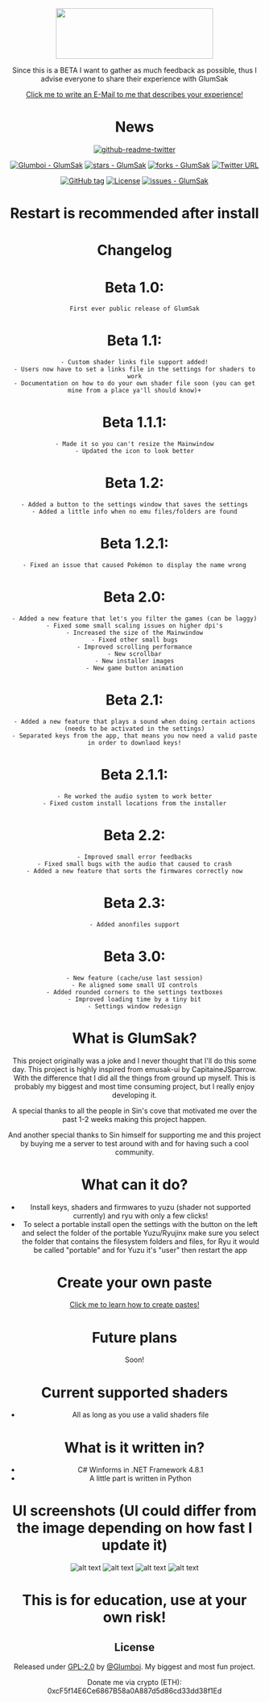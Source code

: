 <div align="center">

<img src="https://i.imgur.com/fCp9uRh.png" width="312" height="100" />

Since this is a BETA I want to gather as much feedback as possible, thus I advise everyone to share their experience with GlumSak

[Click me to write an E-Mail to me that describes your experience!](mailto:glumboi.contact@gmail.com)

# News

[![github-readme-twitter](https://github-readme-twitter.gazf.vercel.app/api?id=GlumSak)](https://github.com/gazf/github-readme-twitter)
  
[![Glumboi - GlumSak](https://img.shields.io/static/v1?label=Glumboi&message=GlumSak&color=blue&logo=github)](https://github.com/Glumboi/GlumSak "Go to GitHub repo")
[![stars - GlumSak](https://img.shields.io/github/stars/Glumboi/GlumSak?style=social)](https://github.com/Glumboi/GlumSak)
[![forks - GlumSak](https://img.shields.io/github/forks/Glumboi/GlumSak?style=social)](https://github.com/Glumboi/GlumSak)
[![Twitter URL](https://img.shields.io/twitter/url/https/twitter.com/GlumSak.svg?style=social&label=Follow%20%40GlumSak)](https://twitter.com/GlumSak)


[![GitHub tag](https://img.shields.io/github/tag/Glumboi/GlumSak?include_prereleases=&sort=semver&color=blue)](https://github.com/Glumboi/GlumSak/releases/)
[![License](https://img.shields.io/badge/License-GPL20-blue)](#license)
[![issues - GlumSak](https://img.shields.io/github/issues/Glumboi/GlumSak)](https://github.com/Glumboi/GlumSak/issues)


<div align="center">

# Restart is recommended after install
  
# Changelog
  # Beta 1.0:
    First ever public release of GlumSak
  # Beta 1.1:
    - Custom shader links file support added!
    - Users now have to set a links file in the settings for shaders to work
    - Documentation on how to do your own shader file soon (you can get mine from a place ya'll should know)+
  # Beta 1.1.1:
    - Made it so you can't resize the Mainwindow
    - Updated the icon to look better
  # Beta 1.2:
    - Added a button to the settings window that saves the settings
    - Added a little info when no emu files/folders are found
  # Beta 1.2.1:
    - Fixed an issue that caused Pokémon to display the name wrong
  # Beta 2.0:
    - Added a new feature that let's you filter the games (can be laggy)
    - Fixed some small scaling issues on higher dpi's
    - Increased the size of the Mainwindow
    - Fixed other small bugs
    - Improved scrolling performance
    - New scrollbar
    - New installer images
    - New game button animation
  # Beta 2.1:
    - Added a new feature that plays a sound when doing certain actions (needs to be activated in the settings)
    - Separated keys from the app, that means you now need a valid paste in order to downlaod keys!
  # Beta 2.1.1:
    - Re worked the audio system to work better
    - Fixed custom install locations from the installer
  # Beta 2.2:
    - Improved small error feedbacks
    - Fixed small bugs with the audio that caused to crash
    - Added a new feature that sorts the firmwares correctly now
  # Beta 2.3:
    - Added anonfiles support
  # Beta 3.0:
    - New feature (cache/use last session)
    - Re aligned some small UI controls
    - Added rounded corners to the settings textboxes
    - Improved loading time by a tiny bit
    - Settings window redesign
    
# What is GlumSak?
This project originally was a joke and I never thought that I'll do this some day.
This project is highly inspired from emusak-ui  by CapitaineJSparrow. With the difference 
that I did all the things from ground up myself. This is probably my biggest and most 
time consuming project, but I really enjoy developing it. 

A special thanks to all the people in Sin's cove that motivated me over the past 1-2 weeks 
making this project happen.

And another special thanks to Sin himself for supporting me and this project
by buying me a server to test around with and for having such a cool community.
  
# What can it do?
  - Install keys, shaders and firmwares to yuzu (shader not supported currently) and ryu with only a few clicks!
  - To select a portable install open the settings with the button on the left and select the folder of the portable Yuzu/Ryujinx make sure you select the folder that contains the filesystem folders and files, for Ryu it would be called "portable" and for Yuzu it's "user" then restart the app 
  
# Create your own paste
  [Click me to learn how to create pastes!](https://github.com/Glumboi/GlumSak-PasteCreator#how-to-use)
  
# Future plans
  Soon!
  
# Current supported shaders
  - All as long as you use a valid shaders file
  
# What is it written in?
  - C# Winforms in .NET Framework 4.8.1
  - A little part is written in Python
  
# UI screenshots (UI could differ from the image depending on how fast I update it)
  ![alt text](https://i.imgur.com/vzyujna.png)
  ![alt text](https://i.imgur.com/ecO35CQ.png)
  ![alt text](https://i.imgur.com/b2oQfnc.png)
  ![alt text](https://i.imgur.com/34eRMMg.png)
  
  
# This is for education, use at your own risk!
  
## License

Released under [GPL-2.0](/LICENSE) by [@Glumboi](https://github.com/Glumboi).
My biggest and most fun project. 
  
Donate me via crypto (ETH): 0xcF5f14E6Ce6867B58a0A887d5d86cd33dd38f1Ed
